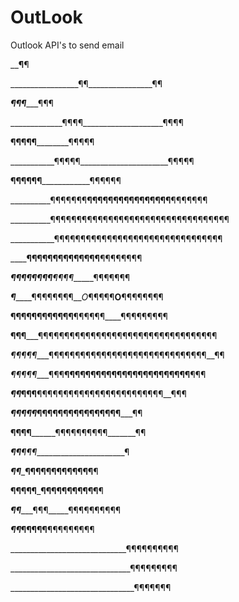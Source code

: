 # OutLook
Outlook API's to send email 

__________________¶________________¶

_________________¶¶________________¶¶

_______________¶¶¶__________________¶¶¶

_____________¶¶¶¶____________________¶¶¶¶

____________¶¶¶¶¶____________________¶¶¶¶¶

___________¶¶¶¶¶______________________¶¶¶¶¶

__________¶¶¶¶¶¶______________________¶¶¶¶¶¶

__________¶¶¶¶¶¶¶__¶¶¶¶¶¶¶¶¶¶¶¶¶¶¶¶__¶¶¶¶¶¶¶

__________¶¶¶¶¶¶¶¶¶¶¶¶¶¶¶¶¶¶¶¶¶¶¶¶¶¶¶¶¶¶¶¶¶¶

___________¶¶¶¶¶¶¶¶¶¶¶¶¶¶¶¶¶¶¶¶¶¶¶¶¶¶¶¶¶¶¶¶

____________¶¶¶¶¶¶¶¶____¶¶¶¶¶¶____¶¶¶¶¶¶¶¶

___¶________¶¶¶¶¶¶¶______¶¶¶¶______¶¶¶¶¶¶¶

___¶_______¶¶¶¶¶¶¶¶___O_¶¶¶¶¶__O__¶¶¶¶¶¶¶¶

__¶¶¶______¶¶¶¶¶¶¶¶¶____¶¶¶¶¶¶____¶¶¶¶¶¶¶¶¶

__¶¶¶_____¶¶¶¶¶¶¶¶¶¶¶¶¶¶¶¶¶¶¶¶¶¶¶¶¶¶¶¶¶¶¶¶¶¶

_¶¶¶¶¶____¶¶¶¶¶¶¶¶¶¶¶¶¶¶¶¶¶¶¶¶¶¶¶¶¶¶¶¶¶¶__¶¶

_¶¶¶¶¶____¶¶¶__¶¶¶¶¶¶¶¶¶¶¶¶¶¶¶¶¶¶¶¶¶¶¶¶__¶¶¶

___¶¶_____¶¶¶__¶¶¶¶¶¶¶¶¶¶¶¶¶¶¶¶¶¶¶¶¶¶¶¶__¶¶¶

___¶¶______¶¶¶_____¶¶¶¶¶¶¶¶¶¶¶¶¶¶¶¶_____¶¶

____¶¶______¶¶________¶¶¶¶¶¶¶¶¶¶_______¶¶

_____¶¶______¶¶¶_______________________¶

_____¶¶________¶¶____¶¶¶¶¶¶¶¶¶¶¶______¶

______¶¶________¶¶¶_____¶¶¶¶¶¶¶¶¶¶¶__¶

_______¶¶__________¶¶¶_____¶¶¶¶¶¶¶¶¶¶

_________¶¶___________¶¶¶¶¶__¶¶¶¶¶¶¶¶¶

_____________________________¶¶¶¶¶¶¶¶¶¶

______________________________¶¶¶¶¶¶¶¶¶

_______________________________¶¶¶¶¶¶¶
